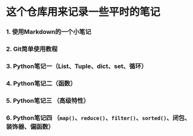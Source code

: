# 这个仓库用来记录一些平时的笔记
### 1. 使用Markdown的一个小笔记
### 2. Git简单使用教程
### 3. Python笔记一（List、Tuple、dict、set、循环）
### 4. Python笔记二（函数）
### 5. Python笔记三 （高级特性）
### 6. Python笔记四 （`map()`、`reduce()`、`filter()`、`sorted()`、闭包、装饰器、偏函数）
